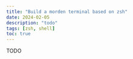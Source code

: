 ```yaml
---
title: "Build a morden terminal based on zsh"
date: 2024-02-05
description: "todo"
tags: [zsh, shell]
toc: true
---
```


TODO

